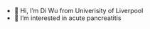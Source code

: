 - 👋 Hi, I’m Di Wu from Univerisity of Liverpool
- 👀 I’m interested in acute pancreatitis

<!---
Pancreatologist/Pancreatologist is a ✨ special ✨ repository because its `README.md` (this file) appears on your GitHub profile.
You can click the Preview link to take a look at your changes.
--->

